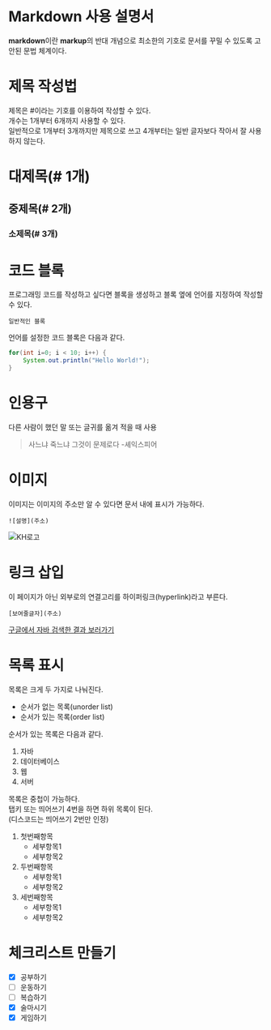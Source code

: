 # Markdown 사용 설명서

**markdown**이란 **markup**의 반대 개념으로 최소한의 기호로 문서를 꾸밀 수 있도록 고안된 문법 체계이다.

# 제목 작성법

제목은 #이라는 기호를 이용하여 작성할 수 있다.  
개수는 1개부터 6개까지 사용할 수 있다.  
일반적으로 1개부터 3개까지만 제목으로 쓰고 4개부터는 일반 글자보다 작아서 잘 사용하지 않는다.

# 대제목(# 1개)
## 중제목(# 2개)
### 소제목(# 3개)


# 코드 블록

프로그래밍 코드를 작성하고 싶다면 블록을 생성하고 블록 옆에 언어를 지정하여 작성할 수 있다.

```
일반적인 블록
```

언어를 설정한 코드 블록은 다음과 같다.

```java
for(int i=0; i < 10; i++) {
	System.out.println("Hello World!");
}
```

# 인용구

다른 사람이 했던 말 또는 글귀를 옮겨 적을 때 사용

> 사느냐 죽느냐 그것이 문제로다 -셰익스피어

# 이미지

이미지는 이미지의 주소만 알 수 있다면 문서 내에 표시가 가능하다.

```
![설명](주소)
```

![KH로고](https://image.rocketpunch.com/company/105846/khjeongbogyoyugweon_logo_1572925088.png?s=400x400&t=inside)

# 링크 삽입

이 페이지가 아닌 외부로의 연결고리를 하이퍼링크(hyperlink)라고 부른다.

```
[보여줄글자](주소)
```

[구글에서 자바 검색한 결과 보러가기](https://www.google.com/search?q=%EC%9E%90%EB%B0%94&sca_esv=593038284&sxsrf=AM9HkKl25LH8bgs-Xu5FWcJqDFu_Hbhlgw%3A1703232716704&source=hp&ei=zESFZf7kKP3i2roPw_e-yA4&iflsig=AO6bgOgAAAAAZYVS3LACwmnLPpfPEFTUOomOT48lpLSa&ved=0ahUKEwj--q-ozKKDAxV9sVYBHcO7D-kQ4dUDCAw&uact=5&oq=%EC%9E%90%EB%B0%94&gs_lp=Egdnd3Mtd2l6IgbsnpDrsJQyCBAAGIAEGLEDMgsQABiABBixAxiDATIIEAAYgAQYsQMyCxAAGIAEGLEDGIMBMggQABiABBixAzIFEAAYgAQyCxAAGIAEGLEDGIMBMgUQABiABDIFEAAYgAQyBRAAGIAESKIJUABYkghwAngAkAEBmAG8AaABiAWqAQMwLjW4AQPIAQD4AQGoAgrCAgQQABgDwgILEC4YgAQYsQMYgwHCAhEQLhiABBixAxiDARjHARjRA8ICCxAuGIAEGMcBGK8BwgIHEAAYgAQYCsICDRAuGMcBGNEDGOoCGCfCAgcQIxjqAhgn&sclient=gws-wiz)



# 목록 표시

목록은 크게 두 가지로 나눠진다.

- 순서가 없는 목록(unorder list)
- 순서가 있는 목록(order list)  


순서가 있는 목록은 다음과 같다.  

1. 자바
2. 데이터베이스
3. 웹
4. 서버

목록은 중첩이 가능하다.  
탭키 또는 띄어쓰기 4번을 하면 하위 목록이 된다.  
(디스코드는 띄어쓰기 2번만 인정)

1. 첫번째항목
	- 세부항목1
    - 세부항목2
2. 두번째항목
	- 세부항목1
    - 세부항목2
3. 세번째항목
	- 세부항목1
    - 세부항목2

# 체크리스트 만들기

- [x] 공부하기
- [ ] 운동하기
- [ ] 복습하기
- [x] 술마시기
- [x] 게임하기